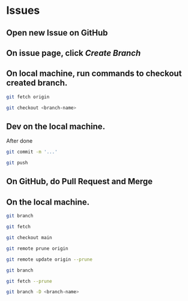 # Issues

## Open new Issue on GitHub

## On issue page, click *Create Branch*

## On local machine, run commands to checkout created branch.

```sh
git fetch origin

git checkout <branch-name>
```

## Dev on the local machine.

After done

```sh
git commit -m '...'

git push
```

## On GitHub, do Pull Request and Merge

## On the local machine.

```sh
git branch

git fetch

git checkout main
```

```sh
git remote prune origin

git remote update origin --prune

git branch

git fetch --prune

git branch -D <branch-name>
```
